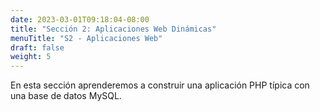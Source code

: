 ```yaml
---
date: 2023-03-01T09:18:04-08:00
title: "Sección 2: Aplicaciones Web Dinámicas"
menuTitle: "S2 - Aplicaciones Web"
draft: false
weight: 5
---
```


En esta sección aprenderemos a construir una aplicación PHP típica con una base de datos MySQL.
